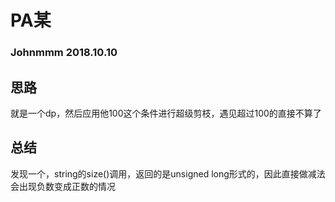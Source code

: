# PA某

### Johnmmm 2018.10.10

## 思路

就是一个dp，然后应用他100这个条件进行超级剪枝，遇见超过100的直接不算了

## 总结

发现一个，string的size()调用，返回的是unsigned long形式的，因此直接做减法会出现负数变成正数的情况